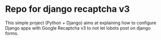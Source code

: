 # Repo for django recaptcha v3

This simple project (Python + Django) aims at explaining how to configure Django apps with Google Recaptcha v3 to not let lobots post on django forms.

